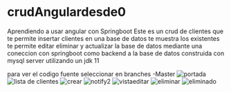 # crudAngulardesde0
Aprendiendo a usar angular con Springboot
Este es un crud de clientes que te permite insertar clientes en una base de datos te muestra los existentes te permite editar eliminar y actualizar la base de datos mediante una coneccion con springboot como backend a la base de datos construida  con mysql server utilizando un jdk 11  

para ver el codigo fuente seleccionar en branches  -Master
![portada](https://github.com/mikeaude1/crudAngulardesde0/assets/88689268/b2543ce1-416b-4e4f-99b6-8a4ff210e2b6)
![lista de clientes](https://github.com/mikeaude1/crudAngulardesde0/assets/88689268/af657993-eed0-4655-b447-a213ad43966f)
![crear](https://github.com/mikeaude1/crudAngulardesde0/assets/88689268/87037d31-2e25-428e-a000-cd00dd903003)
![notify2](https://github.com/mikeaude1/crudAngulardesde0/assets/88689268/0a1dda13-7715-49b4-a51b-5976238ec0e5)
![vistaeditar](https://github.com/mikeaude1/crudAngulardesde0/assets/88689268/ec45be25-7243-4de2-a878-f0d0a000d2b2)
![eliminar](https://github.com/mikeaude1/crudAngulardesde0/assets/88689268/0a1a6cef-1de6-494f-ae24-f4669cc8d989)
![eliminado](https://github.com/mikeaude1/crudAngulardesde0/assets/88689268/8dcd6620-c29a-4650-a947-bb04a5638873)
